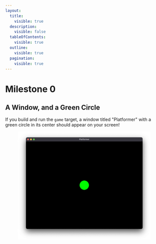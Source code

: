```yaml
---
layout:
  title:
    visible: true
  description:
    visible: false
  tableOfContents:
    visible: true
  outline:
    visible: true
  pagination:
    visible: true
---
```


# Milestone 0

## A Window, and a Green Circle

If you build and run the `game` target, a window titled "Platformer" with a green circle in its center should appear on your screen!

<figure><img src="../.gitbook/assets/image (1).png" alt=""><figcaption></figcaption></figure>
